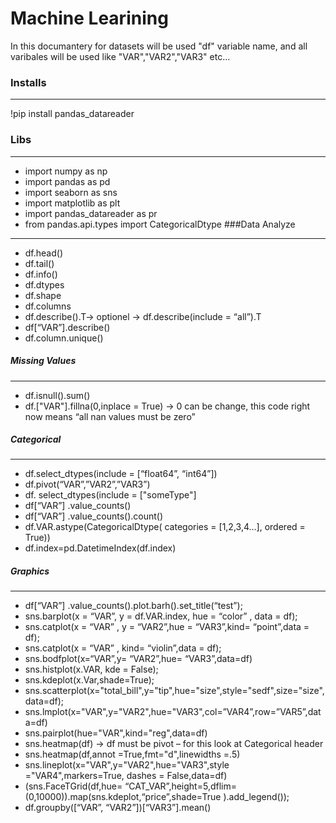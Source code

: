 # Machine Learining
In this documantery for datasets will be used "df" variable name, and all varibales will be used like "VAR","VAR2","VAR3" etc...
### Installs

------------


!pip install pandas_datareader
### Libs

------------


- import numpy as np
- import pandas as pd
- import seaborn as sns
- import matplotlib as plt
- import pandas_datareader as pr
- from pandas.api.types import CategoricalDtype
###Data Analyze
------------
- df.head()
- df.tail()
- df.info()
- df.dtypes
- df.shape
- df.columns
- df.describe().T-> optionel -> df.describe(include = “all”).T
- df[“VAR”].describe()
- df.column.unique()
##### Missing Values

------------
- df.isnull().sum()
- df.["VAR"].fillna(0,inplace = True) -> 0 can be change, this code right now means “all nan values must be zero”
##### Categorical

------------
- df.select_dtypes(include = [“float64”, “int64”])
- df.pivot(“VAR”,”VAR2”,”VAR3”)
- df. select_dtypes(include = ["someType"]
- df[“VAR”] .value_counts()
- df[“VAR”] .value_counts().count()
- df.VAR.astype(CategoricalDtype( categories = [1,2,3,4…], ordered = True))
- df.index=pd.DatetimeIndex(df.index)
#####  Graphics

------------
- df[“VAR”] .value_counts().plot.barh().set_title(“test”);
- sns.barplot(x = “VAR”, y = df.VAR.index, hue = “color” , data = df);
- sns.catplot(x = “VAR” , y = “VAR2”,hue = “VAR3”,kind= “point”,data = df);
- sns.catplot(x = “VAR” , kind= “violin”,data = df);
- sns.bodfplot(x=“VAR”,y= “VAR2”,hue= “VAR3”,data=df)
- sns.histplot(x.VAR, kde = False);
- sns.kdeplot(x.Var,shade=True);
- sns.scatterplot(x="total_bill",y="tip",hue="size",style="sedf",size="size",data=df);
- sns.lmplot(x="VAR",y="VAR2",hue="VAR3",col=”VAR4”,row=”VAR5”,data=df)
- sns.pairplot(hue="VAR",kind="reg",data=df)
- sns.heatmap(df) -> df must be pivot – for this look at Categorical header
- sns.heatmap(df,annot =True,fmt="d",linewidths =.5)
- sns.lineplot(x="VAR",y="VAR2",hue="VAR3",style ="VAR4",markers=True, dashes = False,data=df)
- (sns.FaceTGrid(df,hue= “CAT_VAR”,height=5,dflim=(0,10000)).map(sns.kdeplot,“price”,shade=True ).add_legend());
- df.groupby([“VAR”, “VAR2”])[“VAR3”].mean()

